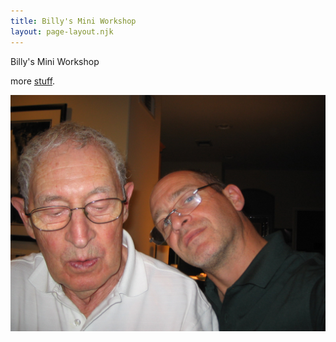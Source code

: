 ```yaml
---
title: Billy's Mini Workshop
layout: page-layout.njk
---
```

Billy's Mini Workshop

more [stuff](https://www.google.com).

![image](/static/img/uploads/2-028.jpg "this is an image")
